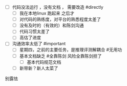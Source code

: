  - [ ] 代码没法运行 ，没有文档 ， 需要改造  #directly
	- [ ] 我在本地linux 跑起来 之后才 
	 - [ ] 对代码的熟练度，对平台的熟悉程度太差了
	 - [ ] 没有及时的（有效的）和陈剑沟通 
	 - [ ] 代码习惯太差了
	 - [ ] 高估了进度 
 - [ ] 沟通效率太低了 #important 
	 - [ ] 星期四，之前的主要任务，是推理评测解耦合  #无用功
	 - [ ] 基本文档缺乏  #全靠陈剑 风险全靠陈剑担了
		 - [ ] 基本代码规范文档
	 - [ ] 新带新？新人太菜了

别露怯